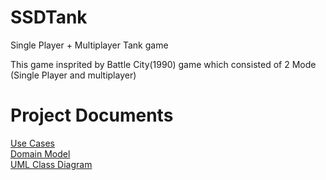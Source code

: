 # SSDTank

Single Player + Multiplayer Tank game

This game insprited by Battle City(1990) game which consisted of 2 Mode (Single Player and multiplayer)

# Project Documents
[Use Cases](https://github.com/wave49192/SSDTank/wiki/Use-Case)  
[Domain Model](https://github.com/wave49192/SSDTank/wiki/Domain-Model)  
[UML Class Diagram](https://github.com/wave49192/SSDTank/wiki/UML-Class-Diagram)

